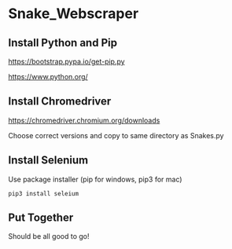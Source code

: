 # Snake_Webscraper

## Install Python and Pip

https://bootstrap.pypa.io/get-pip.py

https://www.python.org/

## Install Chromedriver
https://chromedriver.chromium.org/downloads

Choose correct versions and copy to same directory as Snakes.py

## Install Selenium
Use package installer (pip for windows, pip3 for mac)

`pip3 install seleium`

## Put Together
Should be all good to go!
